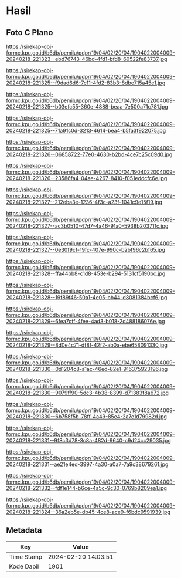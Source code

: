 # Hasil

## Foto C Plano

https://sirekap-obj-formc.kpu.go.id/b6db/pemilu/pdpr/19/04/02/20/04/1904022004009-20240218-221323--ebd76743-46bd-4fd1-bfd8-60522fe83737.jpg

https://sirekap-obj-formc.kpu.go.id/b6db/pemilu/pdpr/19/04/02/20/04/1904022004009-20240218-221325--f9dad6d6-7c11-4fd2-83b3-8dbe715a45e1.jpg

https://sirekap-obj-formc.kpu.go.id/b6db/pemilu/pdpr/19/04/02/20/04/1904022004009-20240218-221325--b03efc55-360e-4888-beaa-7e500a71c781.jpg

https://sirekap-obj-formc.kpu.go.id/b6db/pemilu/pdpr/19/04/02/20/04/1904022004009-20240218-221325--71a91c0d-3213-4614-bea4-b5fa3f922075.jpg

https://sirekap-obj-formc.kpu.go.id/b6db/pemilu/pdpr/19/04/02/20/04/1904022004009-20240218-221326--06858722-77e0-4630-b2bd-4ce7c25c09d0.jpg

https://sirekap-obj-formc.kpu.go.id/b6db/pemilu/pdpr/19/04/02/20/04/1904022004009-20240218-221326--23586fa4-04ae-4267-8410-f051eddcfc6e.jpg

https://sirekap-obj-formc.kpu.go.id/b6db/pemilu/pdpr/19/04/02/20/04/1904022004009-20240218-221327--212eba3e-1236-4f3c-a23f-1041c9e15f19.jpg

https://sirekap-obj-formc.kpu.go.id/b6db/pemilu/pdpr/19/04/02/20/04/1904022004009-20240218-221327--ac3b0510-47d7-4a46-91a0-5938b203711c.jpg

https://sirekap-obj-formc.kpu.go.id/b6db/pemilu/pdpr/19/04/02/20/04/1904022004009-20240218-221327--0e30f9cf-19fc-407e-990c-b2bf96c2bf65.jpg

https://sirekap-obj-formc.kpu.go.id/b6db/pemilu/pdpr/19/04/02/20/04/1904022004009-20240218-221328--ffa44bb8-c1d8-453e-b294-5131cf5190bc.jpg

https://sirekap-obj-formc.kpu.go.id/b6db/pemilu/pdpr/19/04/02/20/04/1904022004009-20240218-221328--19f89f46-50a1-4e05-bb44-d8081384bcf6.jpg

https://sirekap-obj-formc.kpu.go.id/b6db/pemilu/pdpr/19/04/02/20/04/1904022004009-20240218-221329--6fea7cff-4fee-4ad3-b018-2d488186076e.jpg

https://sirekap-obj-formc.kpu.go.id/b6db/pemilu/pdpr/19/04/02/20/04/1904022004009-20240218-221329--8d0e4c71-df8f-42f2-ab0a-ebe658091330.jpg

https://sirekap-obj-formc.kpu.go.id/b6db/pemilu/pdpr/19/04/02/20/04/1904022004009-20240218-221330--0d1204c8-a1ac-46ed-82e1-916375923196.jpg

https://sirekap-obj-formc.kpu.go.id/b6db/pemilu/pdpr/19/04/02/20/04/1904022004009-20240218-221330--9079ff90-5dc3-4b38-8399-d71383f8a672.jpg

https://sirekap-obj-formc.kpu.go.id/b6db/pemilu/pdpr/19/04/02/20/04/1904022004009-20240218-221330--6b758f5b-78ff-4a49-85e4-2a7e1d79982d.jpg

https://sirekap-obj-formc.kpu.go.id/b6db/pemilu/pdpr/19/04/02/20/04/1904022004009-20240218-221331--9f8c3d78-3c8a-482d-9640-c9d24cc29035.jpg

https://sirekap-obj-formc.kpu.go.id/b6db/pemilu/pdpr/19/04/02/20/04/1904022004009-20240218-221331--ae21e4ed-3997-4a30-a0a7-7a9c38679261.jpg

https://sirekap-obj-formc.kpu.go.id/b6db/pemilu/pdpr/19/04/02/20/04/1904022004009-20240218-221332--fdf1e144-b6ce-4a5c-9c30-0769b8209ea1.jpg

https://sirekap-obj-formc.kpu.go.id/b6db/pemilu/pdpr/19/04/02/20/04/1904022004009-20240218-221324--36a2eb5e-db45-4ce8-ace9-f6bdc9591939.jpg


## Metadata

| Key        | Value               |
| ---------- | ------------------- |
| Time Stamp | 2024-02-20 14:03:51 |
| Kode Dapil | 1901                |



